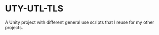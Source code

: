 # UTY-UTL-TLS
A Unity project with different general use scripts that I reuse for my other projects.
